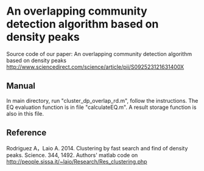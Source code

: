 # An overlapping community detection algorithm based on density peaks
Source code of our paper: An overlapping community detection algorithm based on density peaks
http://www.sciencedirect.com/science/article/pii/S092523121631400X

## Manual
In main directory, run "cluster_dp_overlap_rd.m", follow the instructions. 
The EQ evaluation function is in file "calculateEQ.m". A result storage function is also in this file.

## Reference
Rodriguez A，Laio A. 2014. Clustering by fast search and find of density peaks.  Science. 344, 1492.
Authors' matlab code on http://people.sissa.it/~laio/Research/Res_clustering.php
